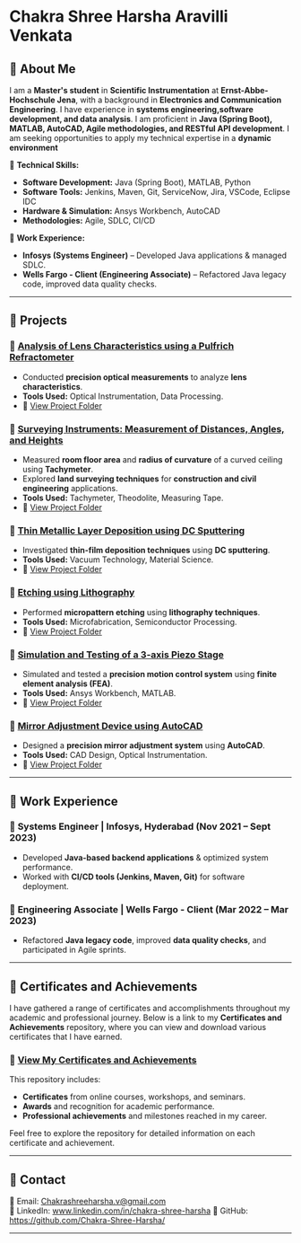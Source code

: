 # Chakra Shree Harsha Aravilli Venkata  

## 🔹 About Me  
I am a **Master's student** in **Scientific Instrumentation** at **Ernst-Abbe-Hochschule Jena**, with a background in **Electronics and Communication Engineering**. I have experience in **systems engineering,software development, and data analysis**. I am proficient in **Java (Spring Boot), MATLAB, AutoCAD, Agile methodologies, and RESTful API development**. I am seeking opportunities to apply my technical expertise in a **dynamic environment**  

🚀 **Technical Skills:**  
- **Software Development:** Java (Spring Boot), MATLAB, Python  
- **Software Tools:** Jenkins, Maven, Git, ServiceNow, Jira, VSCode, Eclipse IDC 
- **Hardware & Simulation:** Ansys Workbench, AutoCAD  
- **Methodologies:** Agile, SDLC, CI/CD  

💼 **Work Experience:**  
- **Infosys (Systems Engineer)** – Developed Java applications & managed SDLC.  
- **Wells Fargo - Client (Engineering Associate)** – Refactored Java legacy code, improved data quality checks.  

---

## 📂 Projects  

### 🔹 [Analysis of Lens Characteristics using a Pulfrich Refractometer](lens-analysis/README.md)  
- Conducted **precision optical measurements** to analyze **lens characteristics**.  
- **Tools Used:** Optical Instrumentation, Data Processing.  
- 📂 [View Project Folder](lens-analysis/)

### 🔹 [Surveying Instruments: Measurement of Distances, Angles, and Heights](surveying-instruments/README.md)  
- Measured **room floor area** and **radius of curvature** of a curved ceiling using **Tachymeter**.  
- Explored **land surveying techniques** for **construction and civil engineering** applications.  
- **Tools Used:** Tachymeter, Theodolite, Measuring Tape.  
- 📂 [View Project Folder](surveying-instruments/) 

### 🔹 [Thin Metallic Layer Deposition using DC Sputtering](dc-sputtering/README.md)  
- Investigated **thin-film deposition techniques** using **DC sputtering**.  
- **Tools Used:** Vacuum Technology, Material Science.  
- 📂 [View Project Folder](dc-sputtering/)  

### 🔹 [Etching using Lithography](etching-lithography/README.md)  
- Performed **micropattern etching** using **lithography techniques**.  
- **Tools Used:** Microfabrication, Semiconductor Processing.  
- 📂 [View Project Folder](etching-lithography/)

### 🔹 [Simulation and Testing of a 3-axis Piezo Stage](3-axis-piezo-stage/README.md)  
- Simulated and tested a **precision motion control system** using **finite element analysis (FEA)**.  
- **Tools Used:** Ansys Workbench, MATLAB.  
- 📂 [View Project Folder](3-axis-piezo-stage/)  

### 🔹 [Mirror Adjustment Device using AutoCAD](mirror-adjustment-device/README.md)  
- Designed a **precision mirror adjustment system** using **AutoCAD**.  
- **Tools Used:** CAD Design, Optical Instrumentation.  
- 📂 [View Project Folder](mirror-adjustment-device/)

---

## 🚀 Work Experience  

### 🔹 **Systems Engineer** | Infosys, Hyderabad (Nov 2021 – Sept 2023)  
- Developed **Java-based backend applications** & optimized system performance.  
- Worked with **CI/CD tools (Jenkins, Maven, Git)** for software deployment.  

### 🔹 **Engineering Associate** | Wells Fargo - Client (Mar 2022 – Mar 2023)  
- Refactored **Java legacy code**, improved **data quality checks**, and participated in Agile sprints.  

---

## 📜 Certificates and Achievements

I have gathered a range of certificates and accomplishments throughout my academic and professional journey. Below is a link to my **Certificates and Achievements** repository, where you can view and download various certificates that I have earned.

### 🔹 [View My Certificates and Achievements](https://github.com/Chakra-Shree-Harsha/certificates-achievements)

This repository includes:
- **Certificates** from online courses, workshops, and seminars.
- **Awards** and recognition for academic performance.
- **Professional achievements** and milestones reached in my career.

Feel free to explore the repository for detailed information on each certificate and achievement.

---

## 🔗 Contact  
📧 Email: Chakrashreeharsha.v@gmail.com  
🔗 LinkedIn: www.linkedin.com/in/chakra-shree-harsha 
🔗 GitHub: https://github.com/Chakra-Shree-Harsha/

---

